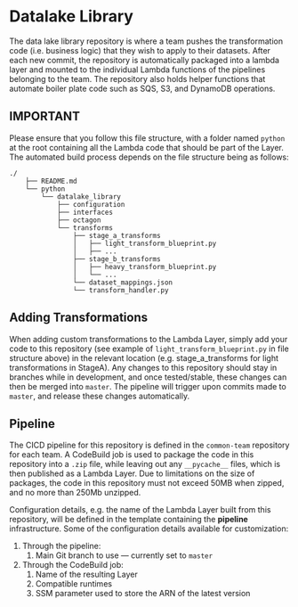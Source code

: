# Datalake Library
The data lake library repository is where a team pushes the transformation code (i.e. business logic) that they wish to apply to their datasets. After each new commit, the repository is automatically packaged into a lambda layer and mounted to the individual Lambda functions of the pipelines belonging to the team. The repository also holds helper functions that automate boiler plate code such as SQS, S3, and DynamoDB operations.

## IMPORTANT
Please ensure that you follow this file structure, with a folder named `python` at the root containing all the Lambda code that should be part of the Layer. The automated build process depends on the file structure being as follows: 
 
    ./
        ├── README.md
        └── python
            └── datalake_library
                ├── configuration
                ├── interfaces
                ├── octagon
                └── transforms
                    ├── stage_a_transforms
                    │   ├── light_transform_blueprint.py
                    │   ├── ...
                    ├── stage_b_transforms
                    │   ├── heavy_transform_blueprint.py
                    │   └── ...
                    └── dataset_mappings.json
                    └── transform_handler.py
 
## Adding Transformations 
When adding custom transformations to the Lambda Layer, simply add your code to this repository (see example of `light_transform_blueprint.py` in file structure above) in the relevant location (e.g. stage_a_transforms for light transformations in StageA). Any changes to this repository should stay in branches while in development, and once tested/stable, these changes can then be merged into `master`. The pipeline will trigger upon commits made to `master`, and release these changes automatically.

## Pipeline
The CICD pipeline for this repository is defined in the `common-team` repository for each team. A CodeBuild job is used to package the code in this repository into a `.zip` file, while leaving out any `__pycache__` files, which is then published as a Lambda Layer. Due to limitations on the size of packages, the code in this repository must not exceed 50MB when zipped, and no more than 250Mb unzipped.

Configuration details, e.g. the name of the Lambda Layer built from this repository, will be defined in the template containing the **pipeline** infrastructure. Some of the configuration details available for customization:
1. Through the pipeline:
   1. Main Git branch to use — currently set to `master`
2. Through the CodeBuild job:
   1. Name of the resulting Layer
   2. Compatible runtimes
   3. SSM parameter used to store the ARN of the latest version